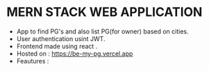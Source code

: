 # MERN STACK WEB APPLICATION

- App to find PG's and also list PG(for owner) based on cities.
- User authentication usint JWT.
- Frontend made using react .
- Hosted on : https://be-my-pg.vercel.app
- Feautures :
